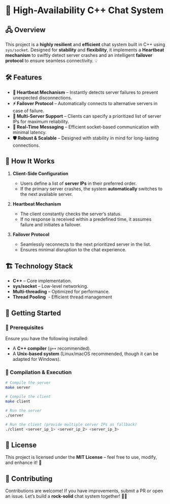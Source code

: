 # 🚀 High-Availability C++ Chat System

## 🖧 Overview

This project is a **highly resilient** and **efficient** chat system built in C++ using `sys/socket`. Designed for **stability** and **flexibility**, it implements a **Heartbeat mechanism** to swiftly detect server crashes and an intelligent **failover protocol** to ensure seamless connectivity. 💡

## 🛠 Features

- **🔄 Heartbeat Mechanism** – Instantly detects server failures to prevent unexpected disconnections.
- **⚡ Failover Protocol** – Automatically connects to alternative servers in case of failure.
- **📡 Multi-Server Support** – Clients can specify a prioritized list of server IPs for maximum reliability.
- **💬 Real-Time Messaging** – Efficient socket-based communication with minimal latency.
- **🛡 Robust & Scalable** – Designed with stability in mind for long-lasting connections.

## 🎯 How It Works

1. **Client-Side Configuration**

   - Users define a list of **server IPs** in their preferred order.
   - If the primary server crashes, the system **automatically** switches to the next available server.

2. **Heartbeat Mechanism**

   - The client constantly checks the server’s status.
   - If no response is received within a predefined time, it assumes failure and initiates a failover.

3. **Failover Protocol**

   - Seamlessly reconnects to the next prioritized server in the list.
   - Ensures minimal disruption to the chat experience.

## 🏗️ Technology Stack

- **C++** – Core implementation.
- **sys/socket** – Low-level networking.
- **Multi-threading** – Optimized for performance.
- **Thread Pooling**  - Efficient thread management&#x20;

## 🚀 Getting Started

### 🔧 Prerequisites

Ensure you have the following installed:

- A **C++ compiler** (`g++` recommended).
- A **Unix-based system** (Linux/macOS recommended, though it can be adapted for Windows).

### 🔨 Compilation & Execution

```sh
# Compile the server
make server

# Compile the client
make client

# Run the server
./server

# Run the client (provide multiple server IPs as fallback)
./client <server_ip_1> <server_ip_2> <server_ip_3>
```

## 📜 License

This project is licensed under the **MIT License** – feel free to use, modify, and enhance it! 🚀

## 🤝 Contributing

Contributions are welcome! If you have improvements, submit a PR or open an issue. Let’s build a **rock-solid** chat system together! 🚀💬

